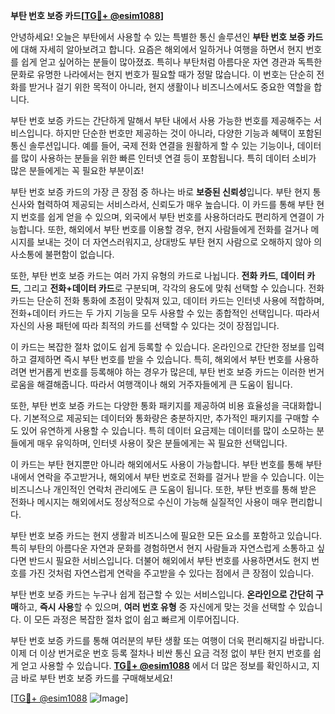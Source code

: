 **부탄 번호 보증 카드[[TG💪+ @esim1088](https://t.me/s/esim1088)]**

안녕하세요! 오늘은 부탄에서 사용할 수 있는 특별한 통신 솔루션인 **부탄 번호 보증 카드**에 대해 자세히 알아보려고 합니다. 요즘은 해외에서 일하거나 여행을 하면서 현지 번호를 쉽게 얻고 싶어하는 분들이 많아졌죠. 특히나 부탄처럼 아름다운 자연 경관과 독특한 문화로 유명한 나라에서는 현지 번호가 필요할 때가 정말 많습니다. 이 번호는 단순히 전화를 받거나 걸기 위한 목적이 아니라, 현지 생활이나 비즈니스에서도 중요한 역할을 합니다.

부탄 번호 보증 카드는 간단하게 말해서 부탄 내에서 사용 가능한 번호를 제공해주는 서비스입니다. 하지만 단순한 번호만 제공하는 것이 아니라, 다양한 기능과 혜택이 포함된 통신 솔루션입니다. 예를 들어, 국제 전화 연결을 원활하게 할 수 있는 기능이나, 데이터를 많이 사용하는 분들을 위한 빠른 인터넷 연결 등이 포함됩니다. 특히 데이터 소비가 많은 분들에게는 꼭 필요한 부분이죠!

부탄 번호 보증 카드의 가장 큰 장점 중 하나는 바로 **보증된 신뢰성**입니다. 부탄 현지 통신사와 협력하여 제공되는 서비스라서, 신뢰도가 매우 높습니다. 이 카드를 통해 부탄 현지 번호를 쉽게 얻을 수 있으며, 외국에서 부탄 번호를 사용하더라도 편리하게 연결이 가능합니다. 또한, 해외에서 부탄 번호를 이용할 경우, 현지 사람들에게 전화를 걸거나 메시지를 보내는 것이 더 자연스러워지고, 상대방도 부탄 현지 사람으로 오해하지 않아 의사소통에 불편함이 없습니다.

또한, 부탄 번호 보증 카드는 여러 가지 유형의 카드로 나뉩니다. **전화 카드**, **데이터 카드**, 그리고 **전화+데이터 카드**로 구분되며, 각각의 용도에 맞춰 선택할 수 있습니다. 전화 카드는 단순히 전화 통화에 초점이 맞춰져 있고, 데이터 카드는 인터넷 사용에 적합하며, 전화+데이터 카드는 두 가지 기능을 모두 사용할 수 있는 종합적인 선택입니다. 따라서 자신의 사용 패턴에 따라 최적의 카드를 선택할 수 있다는 것이 장점입니다.

이 카드는 복잡한 절차 없이도 쉽게 등록할 수 있습니다. 온라인으로 간단한 정보를 입력하고 결제하면 즉시 부탄 번호를 받을 수 있습니다. 특히, 해외에서 부탄 번호를 사용하려면 번거롭게 번호를 등록해야 하는 경우가 많은데, 부탄 번호 보증 카드는 이러한 번거로움을 해결해줍니다. 따라서 여행객이나 해외 거주자들에게 큰 도움이 됩니다.

또한, 부탄 번호 보증 카드는 다양한 통화 패키지를 제공하여 비용 효율성을 극대화합니다. 기본적으로 제공되는 데이터와 통화량은 충분하지만, 추가적인 패키지를 구매할 수도 있어 유연하게 사용할 수 있습니다. 특히 데이터 요금제는 데이터를 많이 소모하는 분들에게 매우 유익하며, 인터넷 사용이 잦은 분들에게는 꼭 필요한 선택입니다.

이 카드는 부탄 현지뿐만 아니라 해외에서도 사용이 가능합니다. 부탄 번호를 통해 부탄 내에서 연락을 주고받거나, 해외에서 부탄 번호로 전화를 걸거나 받을 수 있습니다. 이는 비즈니스나 개인적인 연락처 관리에도 큰 도움이 됩니다. 또한, 부탄 번호를 통해 받은 전화나 메시지는 해외에서도 정상적으로 수신이 가능해 실질적인 사용이 매우 편리합니다.

부탄 번호 보증 카드는 현지 생활과 비즈니스에 필요한 모든 요소를 포함하고 있습니다. 특히 부탄의 아름다운 자연과 문화를 경험하면서 현지 사람들과 자연스럽게 소통하고 싶다면 반드시 필요한 서비스입니다. 더불어 해외에서 부탄 번호를 사용하면서도 현지 번호를 가진 것처럼 자연스럽게 연락을 주고받을 수 있다는 점에서 큰 장점이 있습니다.

부탄 번호 보증 카드는 누구나 쉽게 접근할 수 있는 서비스입니다. **온라인으로 간단히 구매**하고, **즉시 사용**할 수 있으며, **여러 번호 유형** 중 자신에게 맞는 것을 선택할 수 있습니다. 이 모든 과정은 복잡한 절차 없이 쉽고 빠르게 이루어집니다.

부탄 번호 보증 카드를 통해 여러분의 부탄 생활 또는 여행이 더욱 편리해지길 바랍니다. 이제 더 이상 번거로운 번호 등록 절차나 비싼 통신 요금 걱정 없이 부탄 현지 번호를 쉽게 얻고 사용할 수 있습니다. **[TG💪+ @esim1088](https://t.me/s/esim1088)** 에서 더 많은 정보를 확인하시고, 지금 바로 부탄 번호 보증 카드를 구매해보세요!

[[TG💪+ @esim1088](https://t.me/s/esim1088) ![Image](https://i.postimg.cc/Y0z9fWf4/image.png)]